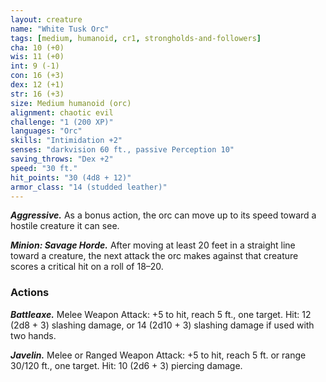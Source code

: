 ```yaml
---
layout: creature
name: "White Tusk Orc"
tags: [medium, humanoid, cr1, strongholds-and-followers]
cha: 10 (+0)
wis: 11 (+0)
int: 9 (-1)
con: 16 (+3)
dex: 12 (+1)
str: 16 (+3)
size: Medium humanoid (orc)
alignment: chaotic evil
challenge: "1 (200 XP)"
languages: "Orc"
skills: "Intimidation +2"
senses: "darkvision 60 ft., passive Perception 10"
saving_throws: "Dex +2"
speed: "30 ft."
hit_points: "30 (4d8 + 12)"
armor_class: "14 (studded leather)"
---
```


***Aggressive.*** As a bonus action, the orc can
move up to its speed toward a hostile creature it
can see.

***Minion: Savage Horde.*** After moving at least 20
feet in a straight line toward a creature, the next
attack the orc makes against that creature scores
a critical hit on a roll of 18–20.


### Actions

***Battleaxe.*** Melee Weapon Attack: +5 to hit,
reach 5 ft., one target. Hit: 12 (2d8 + 3) slashing
damage, or 14 (2d10 + 3) slashing damage if used
with two hands.

***Javelin.*** Melee or Ranged Weapon Attack: +5 to
hit, reach 5 ft. or range 30/120 ft., one target. Hit:
10 (2d6 + 3) piercing damage.
